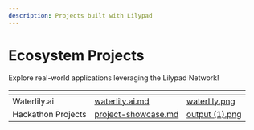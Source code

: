 ```yaml
---
description: Projects built with Lilypad
---
```


# Ecosystem Projects

Explore real-world applications leveraging the Lilypad Network!

<table data-view="cards"><thead><tr><th></th><th data-hidden data-card-target data-type="content-ref"></th><th data-hidden data-card-cover data-type="files"></th></tr></thead><tbody><tr><td>Waterlily.ai</td><td><a href="waterlily.ai.md">waterlily.ai.md</a></td><td><a href="../../.gitbook/assets/waterlily.png">waterlily.png</a></td></tr><tr><td>Hackathon Projects</td><td><a href="project-showcase.md">project-showcase.md</a></td><td><a href="../../.gitbook/assets/output (1).png">output (1).png</a></td></tr></tbody></table>

